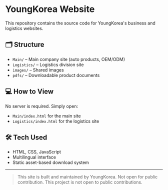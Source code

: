 # YoungKorea Website

This repository contains the source code for YoungKorea's business and logistics websites.

## 🗂 Structure

- `Main/` – Main company site (auto products, OEM/ODM)
- `Logistics/` – Logistics division site
- `images/` – Shared images
- `pdfs/` – Downloadable product documents

## 💻 How to View

No server is required. Simply open:

- `Main/index.html` for the main site
- `Logistics/index.html` for the logistics site

## 🛠️ Tech Used

- HTML, CSS, JavaScript
- Multilingual interface
- Static asset-based download system

---

> This site is built and maintained by YoungKorea. Not open for public contribution.
> This project is not open to public contributions.
